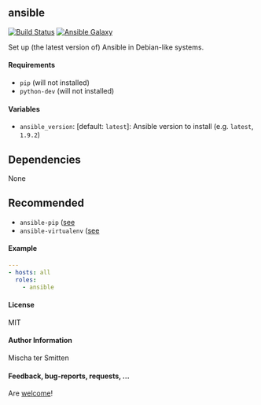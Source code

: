 ## ansible

[![Build Status](https://travis-ci.org/Oefenweb/ansible-ansible.svg?branch=master)](https://travis-ci.org/Oefenweb/ansible-ansible) [![Ansible Galaxy](http://img.shields.io/badge/ansible--galaxy-ansible-blue.svg)](https://galaxy.ansible.com/list#/roles/4397)

Set up (the latest version of) Ansible in Debian-like systems.

#### Requirements

* `pip` (will not installed)
* `python-dev` (will not installed)

#### Variables

* `ansible_version`: [default: `latest`]: Ansible version to install (e.g. `latest`, `1.9.2`)

## Dependencies

None

## Recommended

* `ansible-pip` ([see](https://github.com/Oefenweb/ansible-pip)
* `ansible-virtualenv` ([see](https://github.com/Oefenweb/ansible-virtualenv)

#### Example

```yaml
---
- hosts: all
  roles:
    - ansible
```

#### License

MIT

#### Author Information

Mischa ter Smitten

#### Feedback, bug-reports, requests, ...

Are [welcome](https://github.com/Oefenweb/ansible-ansible/issues)!
